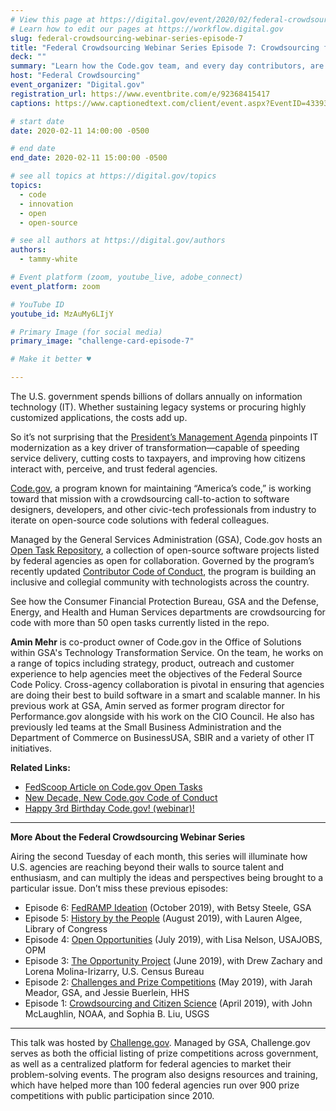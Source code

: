 ```yaml
---
# View this page at https://digital.gov/event/2020/02/federal-crowdsourcing-webinar-series-episode-7
# Learn how to edit our pages at https://workflow.digital.gov
slug: federal-crowdsourcing-webinar-series-episode-7
title: "Federal Crowdsourcing Webinar Series Episode 7: Crowdsourcing for Code"
deck: ""
summary: "Learn how the Code.gov team, and every day contributors, are helping the U.S. government to expand its repository—and application—of open-source code as part of Code.gov’s Open Tasks initiative."
host: "Federal Crowdsourcing"
event_organizer: "Digital.gov"
registration_url: https://www.eventbrite.com/e/92368415417
captions: https://www.captionedtext.com/client/event.aspx?EventID=4339394&CustomerID=321

# start date
date: 2020-02-11 14:00:00 -0500

# end date
end_date: 2020-02-11 15:00:00 -0500

# see all topics at https://digital.gov/topics
topics:
  - code
  - innovation
  - open
  - open-source

# see all authors at https://digital.gov/authors
authors:
  - tammy-white

# Event platform (zoom, youtube_live, adobe_connect)
event_platform: zoom

# YouTube ID
youtube_id: MzAuMy6LIjY

# Primary Image (for social media)
primary_image: "challenge-card-episode-7"

# Make it better ♥

---
```


The U.S. government spends billions of dollars annually on information technology (IT). Whether sustaining legacy systems or procuring highly customized applications, the costs add up.

So it’s not surprising that the [President’s Management Agenda](https://www.performance.gov/PMA/PMA.html) pinpoints IT modernization as a key driver of transformation—capable of speeding service delivery, cutting costs to taxpayers, and improving how citizens interact with, perceive, and trust federal agencies.

[Code.gov](http://www.code.gov), a program known for maintaining “America’s code,” is working toward that mission with a crowdsourcing call-to-action to software designers, developers, and other civic-tech professionals from industry to iterate on open-source code solutions with federal colleagues.

Managed by the General Services Administration (GSA), Code.gov hosts an [Open Task Repository](https://www.code.gov/open-tasks), a collection of open-source software projects listed by federal agencies as open for collaboration. Governed by the program’s recently updated [Contributor Code of Conduct](https://medium.com/codedotgov/new-decade-new-code-gov-code-of-conduct-d8402a79a34b), the program is building an inclusive and collegial community with technologists across the country.

See how the Consumer Financial Protection Bureau, GSA and the Defense, Energy, and Health and Human Services departments are crowdsourcing for code with more than 50 open tasks currently listed in the repo.

**Amin Mehr** is co-product owner of Code.gov in the Office of Solutions within GSA's Technology Transformation Service. On the team, he works on a range of topics including strategy, product, outreach and customer experience to help agencies meet the objectives of the Federal Source Code Policy. Cross-agency collaboration is pivotal in ensuring that agencies are doing their best to build software in a smart and scalable manner. In his previous work at GSA, Amin served as former program director for Performance.gov alongside with his work on the CIO Council. He also has previously led teams at the Small Business Administration and the Department of Commerce on BusinessUSA, SBIR and a variety of other IT initiatives.

**Related Links:**

 - [FedScoop Article on Code.gov Open Tasks](https://www.fedscoop.com/code-gov-open-source-tasks-red-hat/)
 - [New Decade, New Code.gov Code of Conduct](https://www.medium.com/codedotgov/new-decade-new-code-gov-code-of-conduct-d8402a79a34b)
 - [Happy 3rd Birthday Code.gov! (webinar)!](https://digital.gov/event/2019/11/07/happy-3rd-birthday-codegov-what-weve-learned-three-years-in/)

---

**More About the Federal Crowdsourcing Webinar Series**

Airing the second Tuesday of each month, this series will illuminate how U.S. agencies are reaching beyond their walls to source talent and enthusiasm, and can multiply the ideas and perspectives being brought to a particular issue. Don’t miss these previous episodes:

-   Episode 6: [FedRAMP Ideation](https://digital.gov/event/2019/10/30/federal-crowdsourcing-webinar-series-episode-6-fedramp-ideation/) (October 2019), with Betsy Steele, GSA
-   Episode 5: [History by the People](https://digital.gov/event/2019/08/13/federal-crowdsourcing-webinar-series-episode-5-by-the-people/) (August 2019), with Lauren Algee, Library of Congress
-   Episode 4: [Open Opportunities](https://digital.gov/event/2019/07/09/federal-crowdsourcing-webinar-series-episode-4-open-opportunities/) (July 2019), with Lisa Nelson, USAJOBS, OPM
-   Episode 3: [The Opportunity Project](https://digital.gov/event/2019/06/11/federal-crowdsourcing-webinar-series-episode-3-opportunity-project/) (June 2019), with Drew Zachary and Lorena Molina-Irizarry, U.S. Census Bureau
-   Episode 2: [Challenges and Prize Competitions](https://digital.gov/event/2019/05/14/federal-crowdsourcing-webinar-series-episode-2-challengegov/) (May 2019), with Jarah Meador, GSA, and Jessie Buerlein, HHS
-   Episode 1: [Crowdsourcing and Citizen Science](https://digital.gov/event/2019/04/09/federal-crowdsourcing-mobilize-citizen-scientists/) (April 2019), with John McLaughlin, NOAA, and Sophia B. Liu, USGS

---

This talk was hosted by [Challenge.gov](http://www.challenge.gov). Managed by GSA, Challenge.gov serves as both the official listing of prize competitions across government, as well as a centralized platform for federal agencies to market their problem-solving events. The program also designs resources and training, which have helped more than 100 federal agencies run over 900 prize competitions with public participation since 2010.
